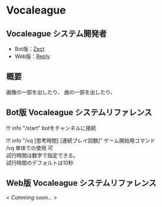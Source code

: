 # Vocaleague

## Vocaleague システム開発者
- Bot版：[Zect](https://twitter.com/SAS3279)
- Web版：[Reply](https://twitter.com/Reply_127)

## 概要
画像の一部を出したり、
曲の一部を出したり、


## Bot版 Vocaleague システムリファレンス

!!! info "/start"
    botをチャンネルに接続

!!! info "/vq [思考時間] [連続プレイ回数]"
    ゲーム開始用コマンド  
    /vq 単体での使用 可  
    試行時間は数字で指定できる。  
    試行時間のデフォルトは10秒

## Web版 Vocaleague システムリファレンス

*< Comming soon... >*